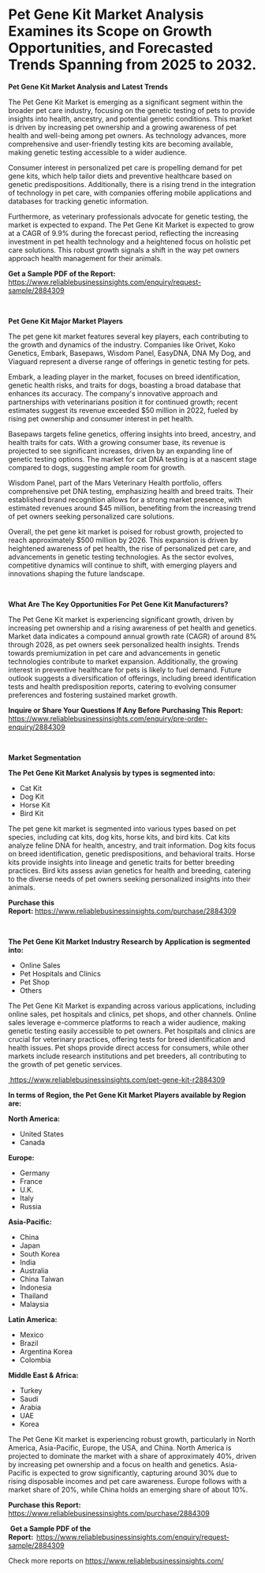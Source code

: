 <p><h1>Pet Gene Kit Market Analysis Examines its Scope on Growth Opportunities, and Forecasted Trends Spanning from 2025 to 2032.</h1></p><p><strong>Pet Gene Kit Market Analysis and Latest Trends</strong></p>
<p><p>The Pet Gene Kit Market is emerging as a significant segment within the broader pet care industry, focusing on the genetic testing of pets to provide insights into health, ancestry, and potential genetic conditions. This market is driven by increasing pet ownership and a growing awareness of pet health and well-being among pet owners. As technology advances, more comprehensive and user-friendly testing kits are becoming available, making genetic testing accessible to a wider audience.</p><p>Consumer interest in personalized pet care is propelling demand for pet gene kits, which help tailor diets and preventive healthcare based on genetic predispositions. Additionally, there is a rising trend in the integration of technology in pet care, with companies offering mobile applications and databases for tracking genetic information.</p><p>Furthermore, as veterinary professionals advocate for genetic testing, the market is expected to expand. The Pet Gene Kit Market is expected to grow at a CAGR of 9.9% during the forecast period, reflecting the increasing investment in pet health technology and a heightened focus on holistic pet care solutions. This robust growth signals a shift in the way pet owners approach health management for their animals.</p></p>
<p><strong>Get a Sample PDF of the Report:&nbsp;</strong> <a href="https://www.reliablebusinessinsights.com/enquiry/request-sample/2884309?utm_campaign=3206&utm_medium=2&utm_source=Github&utm_content=ia&utm_term=13032025&utm_id=pet-gene-kit">https://www.reliablebusinessinsights.com/enquiry/request-sample/2884309</a></p>
<p>&nbsp;</p>
<p><strong>Pet Gene Kit Major Market Players</strong></p>
<p><p>The pet gene kit market features several key players, each contributing to the growth and dynamics of the industry. Companies like Orivet, Koko Genetics, Embark, Basepaws, Wisdom Panel, EasyDNA, DNA My Dog, and Viaguard represent a diverse range of offerings in genetic testing for pets.</p><p>Embark, a leading player in the market, focuses on breed identification, genetic health risks, and traits for dogs, boasting a broad database that enhances its accuracy. The company's innovative approach and partnerships with veterinarians position it for continued growth; recent estimates suggest its revenue exceeded $50 million in 2022, fueled by rising pet ownership and consumer interest in pet health.</p><p>Basepaws targets feline genetics, offering insights into breed, ancestry, and health traits for cats. With a growing consumer base, its revenue is projected to see significant increases, driven by an expanding line of genetic testing options. The market for cat DNA testing is at a nascent stage compared to dogs, suggesting ample room for growth.</p><p>Wisdom Panel, part of the Mars Veterinary Health portfolio, offers comprehensive pet DNA testing, emphasizing health and breed traits. Their established brand recognition allows for a strong market presence, with estimated revenues around $45 million, benefiting from the increasing trend of pet owners seeking personalized care solutions.</p><p>Overall, the pet gene kit market is poised for robust growth, projected to reach approximately $500 million by 2026. This expansion is driven by heightened awareness of pet health, the rise of personalized pet care, and advancements in genetic testing technologies. As the sector evolves, competitive dynamics will continue to shift, with emerging players and innovations shaping the future landscape.</p></p>
<p>&nbsp;</p>
<p><strong>What Are The Key Opportunities For Pet Gene Kit Manufacturers?</strong></p>
<p><p>The Pet Gene Kit market is experiencing significant growth, driven by increasing pet ownership and a rising awareness of pet health and genetics. Market data indicates a compound annual growth rate (CAGR) of around 8% through 2028, as pet owners seek personalized health insights. Trends towards premiumization in pet care and advancements in genetic technologies contribute to market expansion. Additionally, the growing interest in preventive healthcare for pets is likely to fuel demand. Future outlook suggests a diversification of offerings, including breed identification tests and health predisposition reports, catering to evolving consumer preferences and fostering sustained market growth.</p></p>
<p><strong>Inquire or Share Your Questions If Any Before Purchasing This Report:</strong> <a href="https://www.reliablebusinessinsights.com/enquiry/pre-order-enquiry/2884309?utm_campaign=3206&utm_medium=2&utm_source=Github&utm_content=ia&utm_term=13032025&utm_id=pet-gene-kit">https://www.reliablebusinessinsights.com/enquiry/pre-order-enquiry/2884309</a></p>
<p>&nbsp;</p>
<p><strong>Market Segmentation</strong></p>
<p><strong>The Pet Gene Kit Market Analysis by types is segmented into:</strong></p>
<p><ul><li>Cat Kit</li><li>Dog Kit</li><li>Horse Kit</li><li>Bird Kit</li></ul></p>
<p><p>The pet gene kit market is segmented into various types based on pet species, including cat kits, dog kits, horse kits, and bird kits. Cat kits analyze feline DNA for health, ancestry, and trait information. Dog kits focus on breed identification, genetic predispositions, and behavioral traits. Horse kits provide insights into lineage and genetic traits for better breeding practices. Bird kits assess avian genetics for health and breeding, catering to the diverse needs of pet owners seeking personalized insights into their animals.</p></p>
<p><strong>Purchase this Report:&nbsp;</strong><a href="https://www.reliablebusinessinsights.com/purchase/2884309?utm_campaign=3206&utm_medium=2&utm_source=Github&utm_content=ia&utm_term=13032025&utm_id=pet-gene-kit">https://www.reliablebusinessinsights.com/purchase/2884309</a></p>
<p>&nbsp;</p>
<p><strong>The Pet Gene Kit Market Industry Research by Application is segmented into:</strong></p>
<p><ul><li>Online Sales</li><li>Pet Hospitals and Clinics</li><li>Pet Shop</li><li>Others</li></ul></p>
<p><p>The Pet Gene Kit Market is expanding across various applications, including online sales, pet hospitals and clinics, pet shops, and other channels. Online sales leverage e-commerce platforms to reach a wider audience, making genetic testing easily accessible to pet owners. Pet hospitals and clinics are crucial for veterinary practices, offering tests for breed identification and health issues. Pet shops provide direct access for consumers, while other markets include research institutions and pet breeders, all contributing to the growth of pet genetic services.</p></p>
<p><a href="https://www.reliablebusinessinsights.com/pet-gene-kit-r2884309?utm_campaign=3206&utm_medium=2&utm_source=Github&utm_content=ia&utm_term=13032025&utm_id=pet-gene-kit">&nbsp;https://www.reliablebusinessinsights.com/pet-gene-kit-r2884309</a></p>
<p><strong>In terms of Region, the Pet Gene Kit Market Players available by Region are:</strong></p>
<p>
    <p> <strong> North America: </strong>
        <ul>
            <li>United States</li>
            <li>Canada</li>
        </ul>
        </p> 
    <p> <strong> Europe: </strong>
        <ul>
            <li>Germany</li>
            <li>France</li>
            <li>U.K.</li>
            <li>Italy</li>
            <li>Russia</li>
        </ul>
        </p> 
    <p> <strong> Asia-Pacific: </strong>
        <ul>
            <li>China</li>
            <li>Japan</li>
            <li>South Korea</li>
            <li>India</li>
            <li>Australia</li>
            <li>China Taiwan</li>
            <li>Indonesia</li>
            <li>Thailand</li>
            <li>Malaysia</li>
        </ul>
        </p> 
    <p> <strong> Latin America: </strong>
        <ul>
            <li>Mexico</li>
            <li>Brazil</li>
            <li>Argentina Korea</li>
            <li>Colombia</li>
        </ul>
        </p> 
    <p> <strong> Middle East & Africa: </strong>
        <ul>
            <li>Turkey</li>
            <li>Saudi</li>
            <li>Arabia</li>
            <li>UAE</li>
            <li>Korea</li>
        </ul>
    </p>
    </p>
<p><p>The Pet Gene Kit market is experiencing robust growth, particularly in North America, Asia-Pacific, Europe, the USA, and China. North America is projected to dominate the market with a share of approximately 40%, driven by increasing pet ownership and a focus on health and genetics. Asia-Pacific is expected to grow significantly, capturing around 30% due to rising disposable incomes and pet care awareness. Europe follows with a market share of 20%, while China holds an emerging share of about 10%.</p></p>
<p><strong>Purchase this Report: </strong><a href="https://www.reliablebusinessinsights.com/purchase/2884309?utm_campaign=3206&utm_medium=2&utm_source=Github&utm_content=ia&utm_term=13032025&utm_id=pet-gene-kit">https://www.reliablebusinessinsights.com/purchase/2884309</a></p>
<p>&nbsp;<strong>Get a Sample PDF of the Report:&nbsp;&nbsp;</strong><a href="https://www.reliablebusinessinsights.com/enquiry/request-sample/2884309?utm_campaign=3206&utm_medium=2&utm_source=Github&utm_content=ia&utm_term=13032025&utm_id=pet-gene-kit">https://www.reliablebusinessinsights.com/enquiry/request-sample/2884309</a></p>
<p><strong></strong></p>
<p>Check more reports on <a href="https://www.reliablebusinessinsights.com/?utm_campaign=3206&utm_medium=2&utm_source=Github&utm_content=ia&utm_term=13032025&utm_id=pet-gene-kit">https://www.reliablebusinessinsights.com/</a></p>